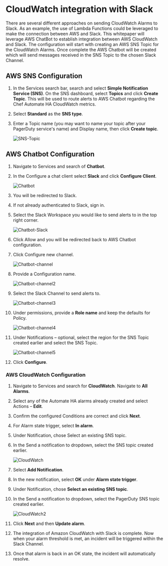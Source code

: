 # CloudWatch integration with Slack

There are several different approaches on sending CloudWatch Alarms to Slack. As an example, the use of Lambda Functions could be leveraged to make the connection between AWS and Slack. This whitepaper will leverage AWS ChatBot to establish integration between AWS CloudWatch and Slack. The configuration will start with creating an AWS SNS Topic for the CloudWatch Alarms.  Once complete the AWS Chatbot will be created which will send messages received in the SNS Topic to the chosen Slack Channel.

## AWS SNS Configuration

1. In the Services search bar, search and select **Simple Notification Service (SNS)**. On the SNS dashboard, select **Topics** and click **Create Topic**. This will be used to route alerts to AWS Chatbot regarding the Chef Automate HA CloudWatch metrics.

2. Select **Standard** as the **SNS type**.

3. Enter a Topic name (you may want to name your topic after your PagerDuty service's name) and Display name, then click **Create topic**.

    ![SNS-Topic](images/sns-topic.png)

## AWS Chatbot Configuration

1. Navigate to Services and search of **Chatbot**.

2. In the Configure a chat client select **Slack** and click **Configure Client**.

    ![Chatbot](images/chatbot.png)

3. You will be redirected to Slack.

4. If not already authenticated to Slack, sign in.

5. Select the Slack Workspace you would like to send alerts to in the top right corner.

    ![Chatbot-Slack](images/chatbot-slack.png)

6. Click Allow and you will be redirected back to AWS Chatbot configuration.

7. Click Configure new channel.

    ![Chatbot-channel](images/config-channel.png)

8. Provide a Configuration name.

    ![Chatbot-channel2](images/config-channel2.png)

9. Select the Slack Channel to send alerts to.

    ![Chatbot-channel3](images/config-channel3.png)

10. Under permissions, provide a **Role name** and keep the defaults for Policy.

    ![Chatbot-channel4](images/config-channel4.png)

11. Under Notifications – optional, select the region for the SNS Topic created earlier and select the SNS Topic.

    ![Chatbot-channel5](images/config-channel5.png)

12. Click **Configure**.

### AWS CloudWatch Configuration

1. Navigate to Services and search for **CloudWatch**. Navigate to **All Alarms**.

2. Select any of the Automate HA alarms already created and select Actions – **Edit**.

3. Confirm the configured Conditions are correct and click **Next**.

4. For Alarm state trigger, select **In alarm**.

5. Under Notification, chose Select an existing SNS topic.

6. In the Send a notification to dropdown, select the SNS topic created earlier.

    ![CloudWatch](images/cloudwatch.png)

7. Select **Add Notification**.

8. In the new notification, select **OK** under **Alarm state trigger**.

9. Under Notification, chose **Select an existing SNS topic**.

10. In the Send a notification to dropdown, select the PagerDuty SNS topic created earlier.

    ![CloudWatch2](images/cloudwatch2.png)

11. Click **Next** and then **Update alarm**.

12. The integration of Amazon CloudWatch with Slack is complete. Now when your alarm threshold is met, an incident will be triggered within the Slack Channel.

13. Once that alarm is back in an OK state, the incident will automatically resolve.
